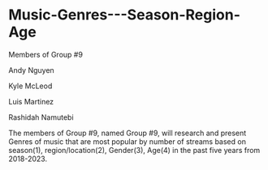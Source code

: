 # Music-Genres---Season-Region-Age

Members of Group #9

Andy Nguyen

Kyle McLeod

Luis Martinez

Rashidah Namutebi

The members of Group #9, named Group #9, will research and present Genres of music that are most popular by number of streams based on season(1), region/location(2), Gender(3), Age(4) in the past five years from 2018-2023.

